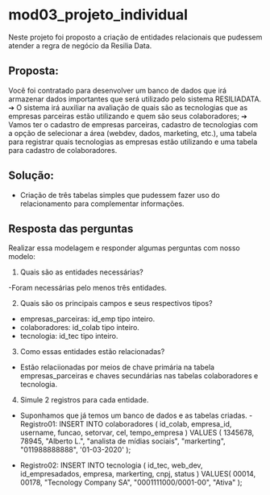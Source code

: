 # mod03_projeto_individual
Neste projeto foi proposto a criação de entidades relacionais que pudessem atender a regra de negócio da Resilia Data.

## Proposta:

Você foi contratado para desenvolver um banco de dados que irá armazenar dados
importantes que será utilizado pelo sistema RESILIADATA.
➔ O sistema irá auxiliar na avaliação de quais são as tecnologias que as empresas parceiras
estão utilizando e quem são seus colaboradores;
➔ Vamos ter o cadastro de empresas parceiras, cadastro de tecnologias com a opção de
selecionar a área (webdev, dados, marketing, etc.), uma tabela para registrar quais
tecnologias as empresas estão utilizando e uma tabela para cadastro de colaboradores.

## Solução:
- Criação de três tabelas simples que pudessem fazer uso
do relacionamento para complementar informações.

## Resposta das perguntas 
Realizar essa modelagem e responder algumas perguntas com nosso
modelo:

1. Quais são as entidades necessárias?

 -Foram necessárias pelo menos três entidades.

2. Quais são os principais campos e seus respectivos tipos?
 
 - empresas_parceiras: id_emp tipo inteiro.
 - colaboradores: id_colab tipo inteiro.
 - tecnologia: id_tec tipo inteiro.

3. Como essas entidades estão relacionadas?
 - Estão relaciionadas por meios de chave primária na tabela empresas_parceiras e chaves secundárias nas tabelas colaboradores e tecnologia.
 
4. Simule 2 registros para cada entidade.
 - Suponhamos que já temos um banco de dados e as tabelas criadas.
 -Registro01:
 	INSERT INTO colaboradores (
 	id_colab, 
 	empresa_id,
	username,
	funcao,
	setorvar,
	cel,
	tempo_empresa
	)
	VALUES (
	1345678,
	78945,
	"Alberto L.",
	"analista de mídias sociais",
 	"markerting",
 	"011988888888",
 	'01-03-2020'
 	);
 	
  - Registro02:
  	INSERT INTO tecnologia (
	id_tec,
	web_dev,
	id_empresadados,
	empresa,
	markerting,
	cnpj,
	status
	)
	VALUES(
	00014,
	00178,
	"Tecnology Company SA",
	"0001111000/0001-00",
	"Ativa"
  	);
  
